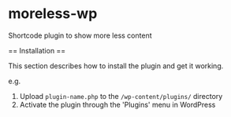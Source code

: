 moreless-wp
===========

Shortcode plugin to show more less content

== Installation ==

This section describes how to install the plugin and get it working.

e.g.

1. Upload `plugin-name.php` to the `/wp-content/plugins/` directory
2. Activate the plugin through the 'Plugins' menu in WordPress
